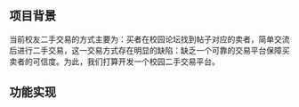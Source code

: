 ## 项目背景

当前校友二手交易的方式主要为：买者在校园论坛找到帖子对应的卖者，简单交流后进行二手交易，这一交易方式存在明显的缺陷：缺乏一个可靠的交易平台保障买卖者的可信度。为此，我们打算开发一个校园二手交易平台。

## 功能实现